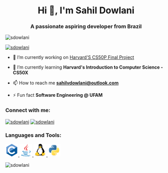 <h1 align="center">Hi 👋, I'm Sahil Dowlani</h1>
<h3 align="center">A passionate aspiring developer from Brazil</h3>

<p align="left"> <img src="https://komarev.com/ghpvc/?username=sdowlani&label=Profile%20views&color=0e75b6&style=flat" alt="sdowlani" /> </p>

<p align="left"> <a href="https://github.com/ryo-ma/github-profile-trophy"><img src="https://github-profile-trophy.vercel.app/?username=sdowlani" alt="sdowlani" /></a> </p>

- 🔭 I’m currently working on [Harvard'S CS50P Final Project](https://cs50.harvard.edu/python/2022/project/)

- 🌱 I’m currently learning **Harvard's Introduction to Computer Science - CS50X**

- 📫 How to reach me **sahilvdowlani@outlook.com**

- ⚡ Fun fact **Software Engineering @ UFAM**

<h3 align="left">Connect with me:</h3>
<p align="left">
<a href="https://www.youtube.com/c/sdowlani" target="blank"><img align="center" src="https://raw.githubusercontent.com/rahuldkjain/github-profile-readme-generator/master/src/images/icons/Social/youtube.svg" alt="sdowlani" height="30" width="40" /></a>
<a href="https://discord.gg/sdowlani" target="blank"><img align="center" src="https://raw.githubusercontent.com/rahuldkjain/github-profile-readme-generator/master/src/images/icons/Social/discord.svg" alt="sdowlani" height="30" width="40" /></a>
</p>

<h3 align="left">Languages and Tools:</h3>
<p align="left"> <a href="https://www.cprogramming.com/" target="_blank" rel="noreferrer"> <img src="https://raw.githubusercontent.com/devicons/devicon/master/icons/c/c-original.svg" alt="c" width="40" height="40"/> </a> <a href="https://www.java.com" target="_blank" rel="noreferrer"> <img src="https://raw.githubusercontent.com/devicons/devicon/master/icons/java/java-original.svg" alt="java" width="40" height="40"/> </a> <a href="https://www.linux.org/" target="_blank" rel="noreferrer"> <img src="https://raw.githubusercontent.com/devicons/devicon/master/icons/linux/linux-original.svg" alt="linux" width="40" height="40"/> </a> <a href="https://www.python.org" target="_blank" rel="noreferrer"> <img src="https://raw.githubusercontent.com/devicons/devicon/master/icons/python/python-original.svg" alt="python" width="40" height="40"/> </a> </p>

<p><img align="center" src="https://github-readme-stats.vercel.app/api/top-langs?username=sdowlani&show_icons=true&locale=en&layout=compact" alt="sdowlani" /></p>

